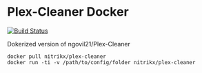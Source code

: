 # Plex-Cleaner Docker

[![Build Status](https://travis-ci.org/NitriKx/docker-Plex-Cleaner.svg?branch=master)](https://travis-ci.org/NitriKx/docker-Plex-Cleaner)

Dokerized version of ngovil21/Plex-Cleaner

```
docker pull nitrikx/plex-cleaner
docker run -ti -v /path/to/config/folder nitrikx/plex-cleaner
```
